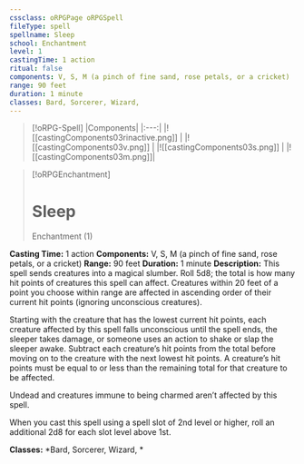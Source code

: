```yaml
---
cssclass: oRPGPage oRPGSpell
fileType: spell
spellname: Sleep
school: Enchantment
level: 1
castingTime: 1 action
ritual: false
components: V, S, M (a pinch of fine sand, rose petals, or a cricket)
range: 90 feet
duration: 1 minute
classes: Bard, Sorcerer, Wizard,
---
```

> [!oRPG-Spell]
> |Components|
> |:---:|
> |![[castingComponents03rinactive.png]] |
> |![[castingComponents03v.png]] |
> |![[castingComponents03s.png]] |
> |![[castingComponents03m.png]]|

> [!oRPGEnchantment]
>#  Sleep
> Enchantment  (1)

**Casting Time:** 1 action
**Components:** V, S, M (a pinch of fine sand, rose petals, or a cricket)
**Range:** 90 feet
**Duration:**  1 minute
**Description:**
This spell sends creatures into a magical slumber. Roll 5d8; the total is how many hit points of creatures this spell can affect. Creatures within 20 feet of a point you choose within range are affected in ascending order of their current hit points (ignoring unconscious creatures).



 Starting with the creature that has the lowest current hit points, each creature affected by this spell falls unconscious until the spell ends, the sleeper takes damage, or someone uses an action to shake or slap the sleeper awake. Subtract each creature’s hit points from the total before moving on to the creature with the next lowest hit points. A creature’s hit points must be equal to or less than the remaining total for that creature to be affected.



 Undead and creatures immune to being charmed aren’t affected by this spell.

When you cast this spell using a spell slot of 2nd level or higher, roll an additional 2d8 for each slot level above 1st.

**Classes:**  *Bard, Sorcerer, Wizard, *



